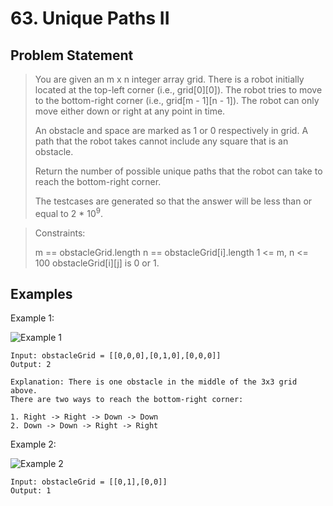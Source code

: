 # 63. Unique Paths II

## Problem Statement

> You are given an m x n integer array grid. There is a robot initially located at the top-left corner (i.e., grid[0][0]). The robot tries to move to the bottom-right corner (i.e., grid[m - 1][n - 1]). The robot can only move either down or right at any point in time.
>
> An obstacle and space are marked as 1 or 0 respectively in grid. A path that the robot takes cannot include any square that is an obstacle.
>
> Return the number of possible unique paths that the robot can take to reach the bottom-right corner.
>
> The testcases are generated so that the answer will be less than or equal to 2 \* 10<sup>9</sup>.

> Constraints:
>
> m == obstacleGrid.length
> n == obstacleGrid[i].length
> 1 <= m, n <= 100
> obstacleGrid[i][j] is 0 or 1.

## Examples

Example 1:

![Example 1](https://assets.leetcode.com/uploads/2020/11/04/robot1.jpg)

```
Input: obstacleGrid = [[0,0,0],[0,1,0],[0,0,0]]
Output: 2

Explanation: There is one obstacle in the middle of the 3x3 grid above.
There are two ways to reach the bottom-right corner:

1. Right -> Right -> Down -> Down
2. Down -> Down -> Right -> Right
```

Example 2:

![Example 2](https://assets.leetcode.com/uploads/2020/11/04/robot2.jpg)

```
Input: obstacleGrid = [[0,1],[0,0]]
Output: 1
```
